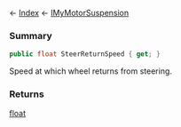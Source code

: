 ← [Index](Api-Index) ← [IMyMotorSuspension](Sandbox.ModAPI.Ingame.IMyMotorSuspension)

### Summary

```csharp
public float SteerReturnSpeed { get; }
```

Speed at which wheel returns from steering.

### Returns

[float](https://docs.microsoft.com/en-us/dotnet/api/system.single?view=netframework-4.6)

